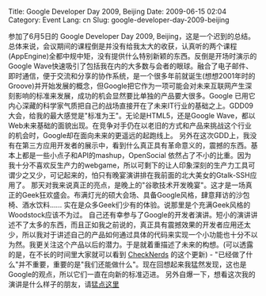 Title: Google Developer Day 2009, Beijing
Date: 2009-06-15 02:04
Category: Event
Lang: cn
Slug: google-developer-day-2009-beijing

参加了6月5日的 Google Developer Day 2009, Beijing，这是一个迟到的总结。
总体来说，会议期间的课程倒是并没有给我太大的收获，认真听的两个课程(AppEngine)全都中规中矩，没有提供什么特别新颖的东西。反倒是开场时演示的Google
Wave快速吸引了包括我在内的大多数与会者的眼球。融合了电子邮件、即时通信，便于交流和分享的协作系统，是一个很多年前就诞生(想想2001年时的Groove)并开始发展的概念，但Google把它作为一项可能会对未来互联网产生深刻影响的标准来发展，成功的机会显然要比单独的产品要大很多。Google
已用它内心深藏的科学家气质把自己的战场直接开在了未来IT行业的基础之上。GDD09大会，给我的最大感觉是"标准为王"。无论是HTML5，还是Google
Wave，都以Web未来基础的面貌出现。在竞争对手仍在以老旧的方式和产品来挑战这个行业的机会时，Google却在面向未来的更遥远的起跑线上。
另外在这次GDD上，我没有在第三方应用开发者的展示中，看到什么真正具有革命意义的，震撼的东西。基本上都是一些小点子和API的mashup，OpenSocial
依然占了不小的比重。因为我十分不喜欢反生产力的webgame，所以可剩下的让人印象深刻的生产力工具可谓少之又少，可记起来的，怕只有晚宴演讲排在我前面的北大美女的Gtalk-SSH应用了。
那天对我来说真正的亮点，是晚上的"谷歌技术开发晚宴"。这才是一场真正的Geek狂欢盛会。布满灯光的硕大会场、具备Google风格，肆意拜访的沙包椅、酒水饮料......
实在是众多Geek们少有的体验。说那里是个充满Geek风格的Woodstock应该不为过。
自己还有幸参与了Google的开发者演讲。短小的演讲讲述不了太多的东西，而且正如我之前说的，真正具有震撼效果的开发者应用还太少，所以我对于讲述自己的产品如何通过具体的代码来实现一个小功能也十分不以为然。我更关注这个产品以后的潜力。于是就着重描述了未来的构想。(可以透露的是，在不长的时间里大家就可以看到
[CheckNerds](http://checknerds.appspot.com) 的这个更新) -
"已经做了什么"并不重要，重要的是"我们还能做什么"。现在回想起来我猛然发现，这也是Google的观点，所以它们一直在向新的标准迈进。
另外自爆一下，想看这次我的演讲是什么样子的朋友，请[猛点这里](http://www.facebook.com/photo.php?pid=30443053&l=ee6028e0a4&id=1443409618)
